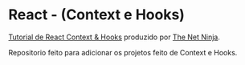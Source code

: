 # React - (Context e Hooks)

[Tutorial de React Context & Hooks](https://www.youtube.com/playlist?list=PL4cUxeGkcC9hNokByJilPg5g9m2APUePI) produzido por [The Net Ninja](https://www.thenetninja.co.uk/).

Repositorio feito para adicionar os projetos feito de Context e Hooks.
